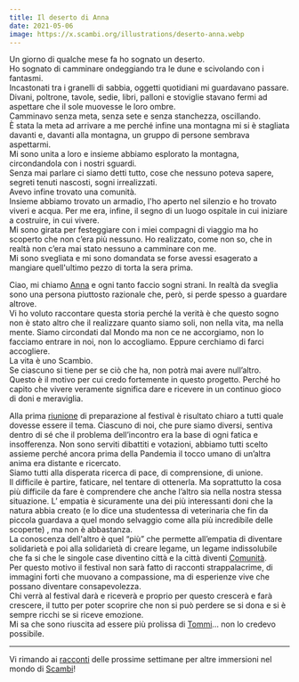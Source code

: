 ```yaml
---
title: Il deserto di Anna
date: 2021-05-06
image: https://x.scambi.org/illustrations/deserto-anna.webp
---
```

Un giorno di qualche mese fa ho sognato un deserto.  
Ho sognato di camminare ondeggiando tra le dune e scivolando con i fantasmi.  
Incastonati tra i granelli di sabbia, oggetti quotidiani mi guardavano passare. Divani, poltrone, tavole, sedie, libri, palloni e stoviglie stavano fermi ad aspettare che il sole muovesse le loro ombre.  
Camminavo senza meta, senza sete e senza stanchezza, oscillando.  
È stata la meta ad arrivare a me perché infine una montagna mi si è stagliata davanti e, davanti alla montagna, un gruppo di persone sembrava aspettarmi.  
Mi sono unita a loro e insieme abbiamo esplorato la montagna, circondandola con i nostri sguardi.  
Senza mai parlare ci siamo detti tutto, cose che nessuno poteva sapere, segreti tenuti nascosti, sogni irrealizzati.  
Avevo infine trovato una comunità.  
Insieme abbiamo trovato un armadio, l'ho aperto nel silenzio e ho trovato viveri e acqua. Per me era, infine, il segno di un luogo ospitale in cui iniziare a costruire, in cui vivere.  
Mi sono girata per festeggiare con i miei compagni di viaggio ma ho scoperto che non c’era più nessuno. Ho realizzato, come non so, che in realtà non c’era mai stato nessuno a camminare con me.  
Mi sono svegliata e mi sono domandata se forse avessi esagerato a mangiare quell'ultimo pezzo di torta la sera prima.  
  
Ciao, mi chiamo [Anna](/chi-siamo/) e ogni tanto faccio sogni strani. In realtà da sveglia sono una persona piuttosto razionale che, però, si perde spesso a guardare altrove.  
Vi ho voluto raccontare questa storia perché la verità è che questo sogno non è stato altro che il realizzare quanto siamo soli, non nella vita, ma nella mente. Siamo circondati dal Mondo ma non ce ne accorgiamo, non lo facciamo entrare in noi, non lo accogliamo. Eppure cerchiamo di farci accogliere.  
La vita è uno Scambio.  
Se ciascuno si tiene per se ciò che ha, non potrà mai avere null’altro.  
Questo è il motivo per cui credo fortemente in questo progetto. Perché ho capito che vivere veramente significa dare e ricevere in un continuo gioco di doni e meraviglia.  
  
Alla prima [riunione](/oltre/) di preparazione al festival è risultato chiaro a tutti quale dovesse essere il tema. Ciascuno di noi, che pure siamo diversi, sentiva dentro di sé che il problema dell’incontro era la base di ogni fatica e insofferenza. Non sono serviti dibattiti e votazioni, abbiamo tutti scelto assieme perché ancora prima della Pandemia il tocco umano di un’altra anima era distante e ricercato.  
Siamo tutti alla disperata ricerca di pace, di comprensione, di unione.  
Il difficile è partire, faticare, nel tentare di ottenerla. Ma soprattutto la cosa più difficile da fare è comprendere che anche l’altro sia nella nostra stessa situazione. L’ empatia è sicuramente una dei più interessanti doni che la natura abbia creato (e lo dice una studentessa di veterinaria che fin da piccola guardava a quel mondo selvaggio come alla più incredibile delle scoperte) , ma non è abbastanza.  
La conoscenza dell'altro è quel “più” che permette all’empatia di diventare solidarietà e poi alla solidarietà di creare legame, un legame indissolubile che fa si che le singole case diventino città e la città diventi [Comunità](/partecipa/).  
Per questo motivo il festival non sarà fatto di racconti strappalacrime, di immagini forti che muovano a compassione, ma di esperienze vive che possano diventare consapevolezza.  
Chi verrà al festival darà e riceverà e proprio per questo crescerà e farà crescere, il tutto per poter scoprire che non si può perdere se si dona e si è sempre ricchi se si riceve emozione.  
Mi sa che sono riuscita ad essere più prolissa di [Tommi](https://tommi.space)… non lo credevo possibile.

---

Vi rimando ai [racconti](/blog) delle prossime settimane per altre immersioni nel mondo di [Scambi](/)!
